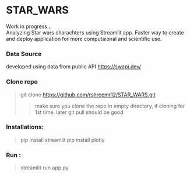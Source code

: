 # STAR_WARS
Work in progress... 
<br>
Analyzing Star wars charachters using Streamlit app.
Faster way to create and deploy application for more computaional and scientific use.

### Data Source
developed using data from public API 
https://swapi.dev/

### Clone repo 
> git clone https://github.com/rshreemr12/STAR_WARS.git 
> > make sure you clone the repo in empty directory, if cloning for 1st time. later git pull should be good

###  Installations:

> pip install streamlit 
> pip install plotly

### Run :
> streamlit run app.py
